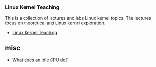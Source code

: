 
### Linux Kernel Teaching

This is a collection of lectures and labs Linux kernel topics. The lectures focus on theoretical and Linux kernel exploration.
- [Linux Kernel Teaching](https://linux-kernel-labs.github.io/refs/heads/master/index.html)


## misc

- [What does an idle CPU do?](https://manybutfinite.com/post/what-does-an-idle-cpu-do/)
